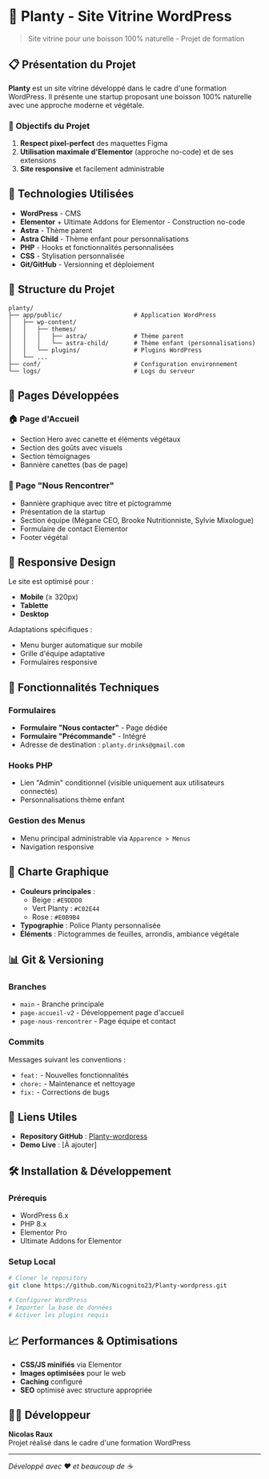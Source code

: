 # 🌱 Planty - Site Vitrine WordPress

> Site vitrine pour une boisson 100% naturelle - Projet de formation

## 📋 Présentation du Projet

**Planty** est un site vitrine développé dans le cadre d'une formation WordPress. Il présente une startup proposant une boisson 100% naturelle avec une approche moderne et végétale.

### 🎯 Objectifs du Projet

1. **Respect pixel-perfect** des maquettes Figma
2. **Utilisation maximale d'Elementor** (approche no-code) et de ses extensions
3. **Site responsive** et facilement administrable

## 🚀 Technologies Utilisées

- **WordPress** - CMS
- **Elementor** + Ultimate Addons for Elementor - Construction no-code
- **Astra** - Thème parent
- **Astra Child** - Thème enfant pour personnalisations
- **PHP** - Hooks et fonctionnalités personnalisées
- **CSS** - Stylisation personnalisée
- **Git/GitHub** - Versionning et déploiement

## 📁 Structure du Projet

```
planty/
├── app/public/                    # Application WordPress
│   ├── wp-content/
│   │   ├── themes/
│   │   │   ├── astra/             # Thème parent
│   │   │   └── astra-child/       # Thème enfant (personnalisations)
│   │   └── plugins/               # Plugins WordPress
│   └── ...
├── conf/                          # Configuration environnement
└── logs/                          # Logs du serveur
```

## 🎨 Pages Développées

### 🏠 Page d'Accueil
- Section Hero avec canette et éléments végétaux
- Section des goûts avec visuels
- Section témoignages
- Bannière canettes (bas de page)

### 👥 Page "Nous Rencontrer"
- Bannière graphique avec titre et pictogramme
- Présentation de la startup
- Section équipe (Mégane CEO, Brooke Nutritionniste, Sylvie Mixologue)
- Formulaire de contact Elementor
- Footer végétal

## 📱 Responsive Design

Le site est optimisé pour :
- **Mobile** (≥ 320px)
- **Tablette** 
- **Desktop**

Adaptations spécifiques :
- Menu burger automatique sur mobile
- Grille d'équipe adaptative
- Formulaires responsive

## 🔧 Fonctionnalités Techniques

### Formulaires
- **Formulaire "Nous contacter"** - Page dédiée
- **Formulaire "Précommande"** - Intégré
- Adresse de destination : `planty.drinks@gmail.com`

### Hooks PHP
- Lien "Admin" conditionnel (visible uniquement aux utilisateurs connectés)
- Personnalisations thème enfant

### Gestion des Menus
- Menu principal administrable via `Apparence > Menus`
- Navigation responsive

## 🌿 Charte Graphique

- **Couleurs principales** : 
  - Beige : `#E9DDD0`
  - Vert Planty : `#C02E44`
  - Rose : `#E0B9B4`
- **Typographie** : Police Planty personnalisée
- **Éléments** : Pictogrammes de feuilles, arrondis, ambiance végétale

## 📊 Git & Versioning

### Branches
- `main` - Branche principale
- `page-accueil-v2` - Développement page d'accueil
- `page-nous-rencontrer` - Page équipe et contact

### Commits
Messages suivant les conventions :
- `feat:` - Nouvelles fonctionnalités
- `chore:` - Maintenance et nettoyage
- `fix:` - Corrections de bugs

## 🔗 Liens Utiles

- **Repository GitHub** : [Planty-wordpress](https://github.com/Nicognito23/Planty-wordpress)
- **Demo Live** : [À ajouter]

## 🛠️ Installation & Développement

### Prérequis
- WordPress 6.x
- PHP 8.x
- Elementor Pro
- Ultimate Addons for Elementor

### Setup Local
```bash
# Cloner le repository
git clone https://github.com/Nicognito23/Planty-wordpress.git

# Configurer WordPress
# Importer la base de données
# Activer les plugins requis
```

## 📈 Performances & Optimisations

- **CSS/JS minifiés** via Elementor
- **Images optimisées** pour le web
- **Caching** configuré
- **SEO** optimisé avec structure appropriée

## 👨‍💻 Développeur

**Nicolas Raux**  
Projet réalisé dans le cadre d'une formation WordPress

---

*Développé avec ❤️ et beaucoup de ☕*